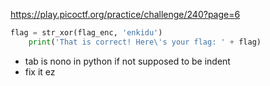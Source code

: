 https://play.picoctf.org/practice/challenge/240?page=6
```python
flag = str_xor(flag_enc, 'enkidu')
    print('That is correct! Here\'s your flag: ' + flag)
```
- tab is nono in python if not supposed to be indent
- fix it ez